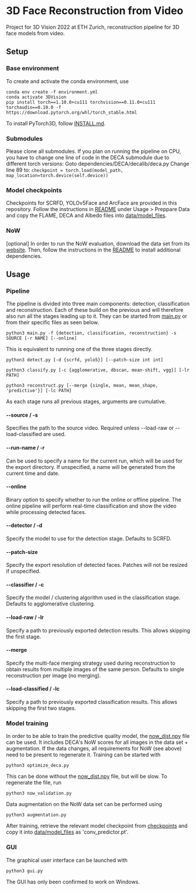 # 3D Face Reconstruction from Video
Project for 3D Vision 2022 at ETH Zurich, reconstruction pipeline for 3D face models from video.

## Setup
### Base environment
To create and activate the conda environment, use
```
conda env create -f environment.yml
conda activate 3DVision
pip install torch==1.10.0+cu111 torchvision==0.11.0+cu111 torchaudio==0.10.0 -f https://download.pytorch.org/whl/torch_stable.html
```
To install PyTorch3D, follow [INSTALL.md](https://github.com/facebookresearch/pytorch3d/blob/main/INSTALL.md).

### Submodules
Please clone all submodules.
If you plan on running the pipeline on CPU, you have to change one line of code in the DECA submodule due to different torch versions:
Goto dependencies/DECA/decalib/deca.py
Change line 89 to: `checkpoint = torch.load(model_path, map_location=torch.device(self.device))`

### Model checkpoints
Checkpoints for SCRFD, YOLOv5Face and ArcFace are provided in this repository.
Follow the instructions in [README](https://github.com/YadiraF/DECA/blob/master/README.md) under 
Usage > Preppare Data and copy the FLAME, DECA and Albedo files 
into [data/model_files](data/model_files).

### NoW  
[optional]
In order to run the NoW evaluation, download the data set from its [website](https://now.is.tue.mpg.de/). Then,
follow the instructions in the [README](https://github.com/soubhiksanyal/now_evaluation/blob/main/README.md)
to install additional dependencies.

## Usage
### Pipeline
The pipeline is divided into three main components: detection, classification and reconstruction. Each of these build
on the previous and will therefore also run all the stages leading up to it. They can be started 
from [main.py](main.py) or from their specific files as seen below.
```
python3 main.py -f {detection, classification, reconstruction} -s SOURCE [-r NAME] [--online]
```
This is equivalent to running one of the three stages directly.
```
python3 detect.py [-d {scrfd, yolo5}] [--patch-size int int]
```
```
python3 classify.py [-c {agglomerative, dbscan, mean-shift, vgg}] [-lr PATH]
```
```
python3 reconstruct.py [--merge {single, mean, mean_shape, 'predictive'}] [-lc PATH]
```
As each stage runs all previous stages, arguments are cumulative.

#### --source / -s
Specifies the path to the source video. Required unless --load-raw or --load-classified are used.

#### --run-name / -r
Can be used to specify a name for the current run, which will be used for the export directory. 
If unspecified, a name will be generated from the current time and date. 

#### --online
Binary option to specify whether to run the online or offline pipeline. The online pipeline will perform real-time 
classification and show the video while processing detected faces.

#### --detector / -d
Specify the model to use for the detection stage. Defaults to SCRFD.

#### --patch-size
Specify the export resolution of detected faces. Patches will not be resized if unspecified.

#### --classifier / -c
Specify the model / clustering algorithm used in the classification stage. Defaults to agglomerative clustering.

#### --load-raw / -lr
Specify a path to previously exported detection results. This allows skipping the first stage.

#### --merge
Specify the multi-face merging strategy used during reconstruction to obtain results from multiple 
images of the same person. Defaults to single reconstruction per image (no merging).

#### --load-classified / -lc
Specify a path to previously exported classification results. This allows skipping the first two stages.

### Model training
In order to be able to train the predictive quality model, the [now_dist.npy](data/now_dist.npy) file can be used. 
It includes DECA's NoW scores for all images in the data set + augmentation. If the data changes,
all requirements for NoW (see above) need to be present to regenerate it. Training can be started with
```
python3 optimize_deca.py
```
This can be done without the [now_dist.npy](data/now_dist.npy) file, but will be slow. To regenerate the file, run
```
python3 now_validation.py
```
Data augmentation on the NoW data set can be performed using
```
python3 augmentation.py
```
After training, retrieve the relevant model checkpoint from [checkpoints](checkpoints) and copy it into
[data/model_files](data/model_files) as 'conv_predictor.pt'.

### GUI
The graphical user interface can be launched with
```
python3 gui.py
```
The GUI has only been confirmed to work on Windows.
